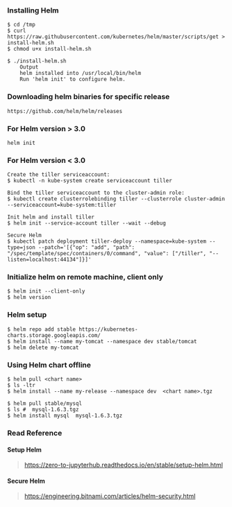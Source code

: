 ###   Installing Helm

	$ cd /tmp
	$ curl https://raw.githubusercontent.com/kubernetes/helm/master/scripts/get > install-helm.sh
	$ chmod u+x install-helm.sh
	
	$ ./install-helm.sh
		Output
		helm installed into /usr/local/bin/helm
		Run 'helm init' to configure helm.
		
###	Downloading helm binaries for specific release
	https://github.com/helm/helm/releases

###	For Helm version > 3.0
	helm init
	
###	For Helm version < 3.0
	
	Create the tiller serviceaccount:
	$ kubectl -n kube-system create serviceaccount tiller

	Bind the tiller serviceaccount to the cluster-admin role:
	$ kubectl create clusterrolebinding tiller --clusterrole cluster-admin --serviceaccount=kube-system:tiller
	
	Init helm and install tiller 	
	$ helm init --service-account tiller --wait --debug
	
	Secure Helm
	$ kubectl patch deployment tiller-deploy --namespace=kube-system --type=json --patch='[{"op": "add", "path": "/spec/template/spec/containers/0/command", "value": ["/tiller", "--listen=localhost:44134"]}]'
	
	
###	Initialize helm on remote machine, client only
	$ helm init --client-only 
	$ helm version
	

###	Helm setup
	$ helm repo add stable https://kubernetes-charts.storage.googleapis.com/
	$ helm install --name my-tomcat --namespace dev stable/tomcat
	$ helm delete my-tomcat
	

###	Using Helm chart offline
	$ helm pull <chart name>
	$ ls -ltr
	$ helm install --name my-release --namespace dev  <chart name>.tgz

	$ helm pull stable/mysql
	$ ls #  mysql-1.6.3.tgz
	$ helm install mysql  mysql-1.6.3.tgz
	
###	Read Reference

####  Setup Helm
>https://zero-to-jupyterhub.readthedocs.io/en/stable/setup-helm.html

####  Secure Helm 
>https://engineering.bitnami.com/articles/helm-security.html
